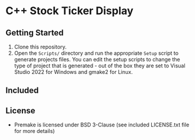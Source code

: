 # C++ Stock Ticker Display

## Getting Started
1. Clone this repository.
2. Open the `Scripts/` directory and run the appropriate `Setup` script to generate projects files. You can edit the setup scripts to change the type of project that is generated - out of the box they are set to Visual Studio 2022 for Windows and gmake2 for Linux.

## Included

## License
- Premake is licensed under BSD 3-Clause (see included LICENSE.txt file for more details)
